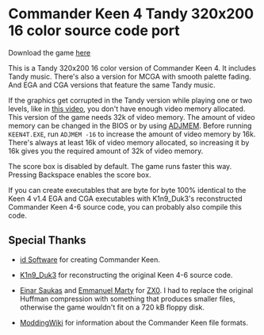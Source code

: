 # Commander Keen 4 Tandy 320x200 16 color source code port
Download the game [here](https://github.com/FrenkelS/keensource456tandy/releases)

This is a Tandy 320x200 16 color version of Commander Keen 4.
It includes Tandy music.
There's also a version for MCGA with smooth palette fading.
And EGA and CGA versions that feature the same Tandy music.

If the graphics get corrupted in the Tandy version while playing one or two levels, like in [this video](https://youtu.be/zyuhOdDRiHk?t=6211),
you don't have enough video memory allocated. This version of the game needs 32k of video memory.
The amount of video memory can be changed in the BIOS or by using [ADJMEM](https://www.classicdosgames.com/tutorials/grafix/chapter4.html).
Before running `KEEN4T.EXE`, run `ADJMEM -16` to increase the amount of video memory by 16k.
There's always at least 16k of video memory allocated, so increasing it by 16k gives you the required amount of 32k of video memory.

The score box is disabled by default. The game runs faster this way.
Pressing Backspace enables the score box.

If you can create executables that are byte for byte 100% identical
to the Keen 4 v1.4 EGA and CGA executables with K1n9_Duk3's reconstructed Commander Keen 4-6 source code, you can probably also compile this code.

## Special Thanks
* [id Software](https://idsoftware.com) for creating Commander Keen.

* [K1n9_Duk3](https://k1n9duk3.shikadi.net) for reconstructing the original Keen 4-6 source code.

* [Einar Saukas](https://github.com/einar-saukas) and [Emmanuel Marty](https://github.com/emmanuel-marty) for [ZX0](https://github.com/emmanuel-marty/unzx0_x86).
I had to replace the original Huffman compression with something that produces smaller files, otherwise the game wouldn't fit on a 720 kB floppy disk.

* [ModdingWiki](https://moddingwiki.shikadi.net) for information about the Commander Keen file formats.